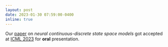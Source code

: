 ```yaml
---
layout: post
date: 2023-01-30 07:59:00-0400
inline: true
---
```


Our [paper](https://arxiv.org/abs/2301.11308) on *neural continuous-discrete state space models* got accepted at [ICML 2023](https://icml.cc) for **oral** presentation.